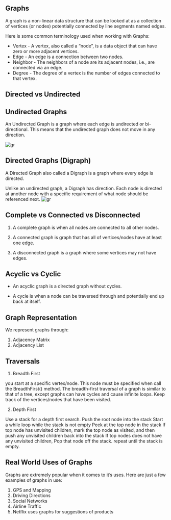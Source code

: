 ## Graphs

A graph is a non-linear data structure that can be looked at as a collection of vertices (or nodes) potentially connected by line segments named edges.

Here is some common terminology used when working with Graphs:

* Vertex - A vertex, also called a “node”, is a data object that can have zero or more adjacent vertices.
* Edge - An edge is a connection between two nodes.
* Neighbor - The neighbors of a node are its adjacent nodes, i.e., are connected via an edge.
* Degree - The degree of a vertex is the number of edges connected to that vertex.

## Directed vs Undirected

## Undirected Graphs
An Undirected Graph is a graph where each edge is undirected or bi-directional. This means that the undirected graph does not move in any direction.

![gr](https://codefellows.github.io/common_curriculum/data_structures_and_algorithms/Code_401/class-35/resources/assets/UndirectedGraph.PNG)


## Directed Graphs (Digraph)

A Directed Graph also called a Digraph is a graph where every edge is directed.

Unlike an undirected graph, a Digraph has direction. Each node is directed at another node with a specific requirement of what node should be referenced next.
![gr](https://codefellows.github.io/common_curriculum/data_structures_and_algorithms/Code_401/class-35/resources/assets/DirectedGraph.PNG)


## Complete  vs Connected vs Disconnected

1. A complete graph is when all nodes are connected to all other nodes.

2. A connected graph is graph that has all of vertices/nodes have at least one edge.

3. A disconnected graph is a graph where some vertices may not have edges.

## Acyclic vs Cyclic

* An acyclic graph is a directed graph without cycles.

* A cycle is when a node can be traversed through and potentially end up back at itself.

## Graph Representation

We represent graphs through:

1. Adjacency Matrix
2. Adjacency List

## Traversals

1. Breadth First

you start at a specific vertex/node. This node must be specified when call the BreadthFirst() method.
The breadth-first traversal of a graph is similar to that of a tree, except graphs can have cycles and cause infinite loops.
Keep track of the vertices/nodes that have been visited.


2. Depth First

Use a stack for a depth first search.
Push the root node into the stack
Start a while loop while the stack is not empty
Peek at the top node in the stack
If top node has unvisited children, mark the top node as visited, and then push any unvisited children back into the stack
If top nodes does not have any unvisited children, Pop that node off the stack.
repeat until the stack is empty.

## Real World Uses of Graphs
Graphs are extremely popular when it comes to it’s uses. Here are just a few examples of graphs in use:

1. GPS and Mapping
2. Driving Directions
3. Social Networks
4. Airline Traffic
5. Netflix uses graphs for suggestions of products